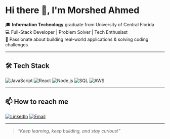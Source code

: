 # Hi there 👋, I'm Morshed Ahmed

🎓 **Information Technology** graduate from University of Central Florida  
💻 Full-Stack Developer | Problem Solver | Tech Enthusiast  
🚀 Passionate about building real-world applications & solving coding challenges

---

## 🛠 Tech Stack
![JavaScript](https://img.shields.io/badge/-JavaScript-333?style=flat&logo=javascript)
![React](https://img.shields.io/badge/-React-333?style=flat&logo=react)
![Node.js](https://img.shields.io/badge/-Node.js-333?style=flat&logo=node.js)
![SQL](https://img.shields.io/badge/-SQL-333?style=flat&logo=mysql)
![AWS](https://img.shields.io/badge/-AWS-333?style=flat&logo=amazon-aws)

---


## 📫 How to reach me
[![LinkedIn](https://img.shields.io/badge/LinkedIn-blue?style=flat&logo=linkedin)](https://linkedin.com/in/efti)
[![Email](https://img.shields.io/badge/Email-red?style=flat&logo=gmail)](mailto:gmorshedahmed@gmail.com)

---

> _“Keep learning, keep building, and stay curious!”_
